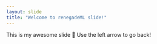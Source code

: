 ```yaml
---
layout: slide
title: "Welcome to renegadeML slide!"
---
```

This is my awesome slide :tada:
Use the left arrow to go back!
